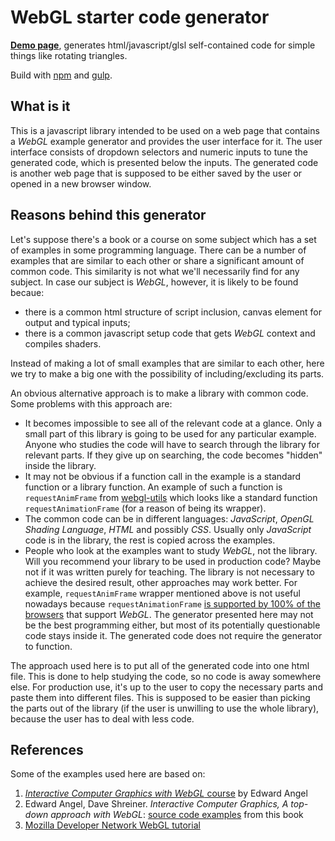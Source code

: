 # WebGL starter code generator

**[Demo page][demo-en-base]**, generates html/javascript/glsl self-contained code for simple things like rotating triangles.

Build with [npm] and [gulp].

## What is it

This is a javascript library intended to be used on a web page that contains a *WebGL* example generator and provides the user interface for it.
The user interface consists of dropdown selectors and numeric inputs to tune the generated code, which is presented below the inputs.
The generated code is another web page that is supposed to be either saved by the user or opened in a new browser window.

## Reasons behind this generator

Let's suppose there's a book or a course on some subject which has a set of examples in some programming language.
There can be a number of examples that are similar to each other or share a significant amount of common code.
This similarity is not what we'll necessarily find for any subject.
In case our subject is *WebGL*, however, it is likely to be found becaue:

* there is a common html structure of script inclusion, canvas element for output and typical inputs;
* there is a common javascript setup code that gets *WebGL* context and compiles shaders.

Instead of making a lot of small examples that are similar to each other, here we try to make a big one
with the possibility of including/excluding its parts.

An obvious alternative approach is to make a library with common code.
Some problems with this approach are:

* It becomes impossible to see all of the relevant code at a glance.
  Only a small part of this library is going to be used for any particular example.
  Anyone who studies the code will have to search through the library for relevant parts.
  If they give up on searching, the code becomes "hidden" inside the library.
* It may not be obvious if a function call in the example is a standard function or a library function.
  An example of such a function is `requestAnimFrame` from [webgl-utils] which looks like a standard function `requestAnimationFrame`
  (for a reason of being its wrapper).
* The common code can be in different languages: *JavaScript*, *OpenGL Shading Language*, *HTML* and possibly *CSS*.
  Usually only *JavaScript* code is in the library, the rest is copied across the examples.
* People who look at the examples want to study *WebGL*, not the library.
  Will you recommend your library to be used in production code?
  Maybe not if it was written purely for teaching.
  The library is not necessary to achieve the desired result, other approaches may work better.
  For example, `requestAnimFrame` wrapper mentioned above is not useful nowadays because `requestAnimationFrame` [is supported by 100% of the browsers][webglstats] that support *WebGL*.
  The generator presented here may not be the best programming either, but most of its potentially questionable code stays inside it.
  The generated code does not require the generator to function.

The approach used here is to put all of the generated code into one html file.
This is done to help studying the code, so no code is away somewhere else.
For production use, it's up to the user to copy the necessary parts and paste them into different files.
This is supposed to be easier than picking the parts out of the library (if the user is unwilling to use the whole library), because the user has to deal with less code.

## References

Some of the examples used here are based on:

1. [*Interactive Computer Graphics with WebGL* course][esangel-course] by Edward Angel
2. Edward Angel, Dave Shreiner. *Interactive Computer Graphics, A top-down approach with WebGL*: [source code examples][esangel-code] from this book
3. [Mozilla Developer Network WebGL tutorial][mdn]

[demo-en-base]: http://antonkhorev.github.io/webgl-starter/en/base/
[npm]: https://www.npmjs.com/
[gulp]: http://gulpjs.com/
[webgl-utils]: https://github.com/KhronosGroup/WebGL/blob/master/sdk/demos/common/webgl-utils.js
[webglstats]: http://webglstats.com/
[esangel-course]: https://www.coursera.org/course/webgl
[esangel-code]: https://github.com/esangel/WebGL
[mdn]: https://developer.mozilla.org/en-US/docs/Web/API/WebGL_API/Tutorial
